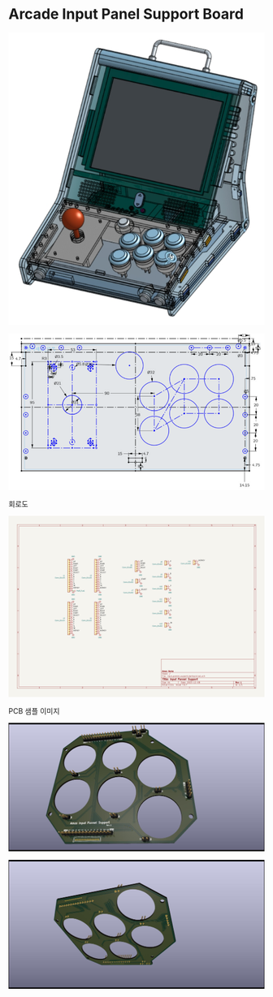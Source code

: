# Arcade Input Panel Support Board

![Bartop 게임기 이미지](images/arcade_bartop_image.jpg)

![입력 패널 도면](images/input_panel_sheet.png)


회로도

![회로도](images/sch_image.png)

PCB 샘플 이미지

![샘플 앞면](images/sample_01.jpg)

![샘플 뒷면](images/sample_02.jpg)
